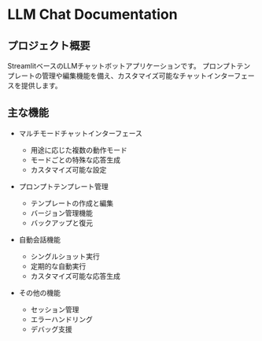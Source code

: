 # LLM Chat Documentation

## プロジェクト概要

StreamlitベースのLLMチャットボットアプリケーションです。
プロンプトテンプレートの管理や編集機能を備え、カスタマイズ可能なチャットインターフェースを提供します。

## 主な機能

- マルチモードチャットインターフェース
  - 用途に応じた複数の動作モード
  - モードごとの特殊な応答生成
  - カスタマイズ可能な設定

- プロンプトテンプレート管理
  - テンプレートの作成と編集
  - バージョン管理機能
  - バックアップと復元

- 自動会話機能
  - シングルショット実行
  - 定期的な自動実行
  - カスタマイズ可能な応答生成

- その他の機能
  - セッション管理
  - エラーハンドリング
  - デバッグ支援

